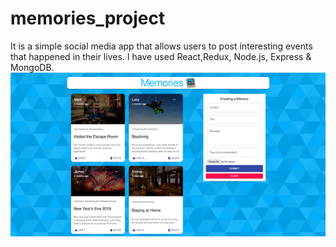 # memories_project
 It is a simple social media app that allows users to post interesting events that happened in their lives.
 I have used React,Redux, Node.js, Express & MongoDB.
 ![alt text](https://github.com/ahmed3520/memories_project/blob/main/memories.png)
 
